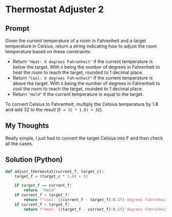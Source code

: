 

#  Thermostat Adjuster 2
## Prompt


Given the current temperature of a room in Fahrenheit and a target temperature in Celsius, return a string indicating how to adjust the room temperature based on these constraints:

-   Return  `"Heat: X degrees Fahrenheit"`  if the current temperature is below the target. With  `X`  being the number of degrees in Fahrenheit to heat the room to reach the target, rounded to 1 decimal place.
-   Return  `"Cool: X degrees Fahrenheit"`  if the current temperature is above the target. With  `X`  being the number of degrees in Fahrenheit to cool the room to reach the target, rounded to 1 decimal place.
-   Return  `"Hold"`  if the current temperature is equal to the target.

To convert Celsius to Fahrenheit, multiply the Celsius temperature by 1.8 and add 32 to the result (`F = (C * 1.8) + 32`).

## My Thoughts
Really simple, I just had to convert the target Celsius into F and then check all the cases.

## Solution (Python)
```python
def adjust_thermostat(current_f, target_c):
	target_f = (target_c * 1.8) + 32

	if target_f == current_f:
		return  "Hold"
	if current_f > target_f:
		return f"Cool: {(current_f - target_f):0.1f} degrees Fahrenheit"
	if current_f < target_f:
		return f"Heat: {(target_f - current_f):0.1f} degrees Fahrenheit"

```

